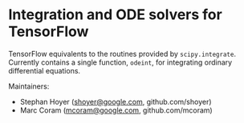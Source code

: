 # Integration and ODE solvers for TensorFlow

TensorFlow equivalents to the routines provided by `scipy.integrate`. Currently
contains a single function, `odeint`, for integrating ordinary differential
equations.

Maintainers:
- Stephan Hoyer (shoyer@google.com, github.com/shoyer)
- Marc Coram (mcoram@google.com, github.com/mcoram)
